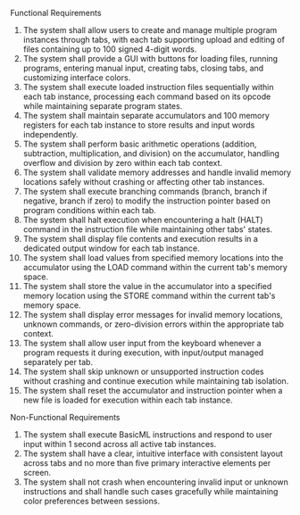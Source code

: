 Functional Requirements

1. The system shall allow users to create and manage multiple program instances through tabs, with each tab supporting upload and editing of files containing up to 100 signed 4-digit words.
2. The system shall provide a GUI with buttons for loading files, running programs, entering manual input, creating tabs, closing tabs, and customizing interface colors.
3. The system shall execute loaded instruction files sequentially within each tab instance, processing each command based on its opcode while maintaining separate program states.
4. The system shall maintain separate accumulators and 100 memory registers for each tab instance to store results and input words independently.
5. The system shall perform basic arithmetic operations (addition, subtraction, multiplication, and division) on the accumulator, handling overflow and division by zero within each tab context.
6. The system shall validate memory addresses and handle invalid memory locations safely without crashing or affecting other tab instances.
7. The system shall execute branching commands (branch, branch if negative, branch if zero) to modify the instruction pointer based on program conditions within each tab.
8. The system shall halt execution when encountering a halt (HALT) command in the instruction file while maintaining other tabs' states.
9. The system shall display file contents and execution results in a dedicated output window for each tab instance.
10. The system shall load values from specified memory locations into the accumulator using the LOAD command within the current tab's memory space.
11. The system shall store the value in the accumulator into a specified memory location using the STORE command within the current tab's memory space.
12. The system shall display error messages for invalid memory locations, unknown commands, or zero-division errors within the appropriate tab context.
13. The system shall allow user input from the keyboard whenever a program requests it during execution, with input/output managed separately per tab.
14. The system shall skip unknown or unsupported instruction codes without crashing and continue execution while maintaining tab isolation.
15. The system shall reset the accumulator and instruction pointer when a new file is loaded for execution within each tab instance.

Non-Functional Requirements

1. The system shall execute BasicML instructions and respond to user input within 1 second across all active tab instances.
2. The system shall have a clear, intuitive interface with consistent layout across tabs and no more than five primary interactive elements per screen.
3. The system shall not crash when encountering invalid input or unknown instructions and shall handle such cases gracefully while maintaining color preferences between sessions.

